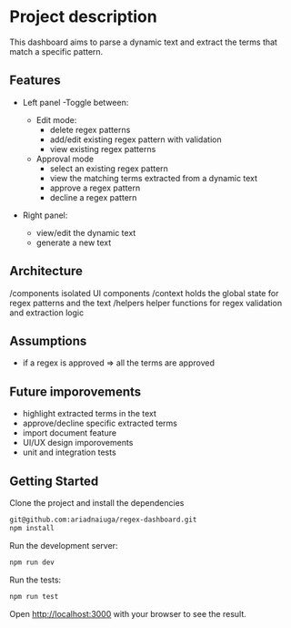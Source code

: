 # Project description

This dashboard aims to parse a dynamic text and extract the terms that match a specific pattern.

## Features

- Left panel
  -Toggle between:

  - Edit mode:
    - delete regex patterns
    - add/edit existing regex pattern with validation
    - view existing regex patterns
  - Approval mode
    - select an existing regex pattern
    - view the matching terms extracted from a dynamic text
    - approve a regex pattern
    - decline a regex pattern

- Right panel:
  - view/edit the dynamic text
  - generate a new text

## Architecture

/components isolated UI components
/context holds the global state for regex patterns and the text
/helpers helper functions for regex validation and extraction logic

## Assumptions

- if a regex is approved => all the terms are approved

## Future imporovements

- highlight extracted terms in the text
- approve/decline specific extracted terms
- import document feature
- UI/UX design imporovements
- unit and integration tests

## Getting Started

Clone the project and install the dependencies

```bash
git@github.com:ariadnaiuga/regex-dashboard.git
npm install
```

Run the development server:

```bash
npm run dev
```

Run the tests:

```bash
npm run test
```

Open [http://localhost:3000](http://localhost:3000) with your browser to see the result.
